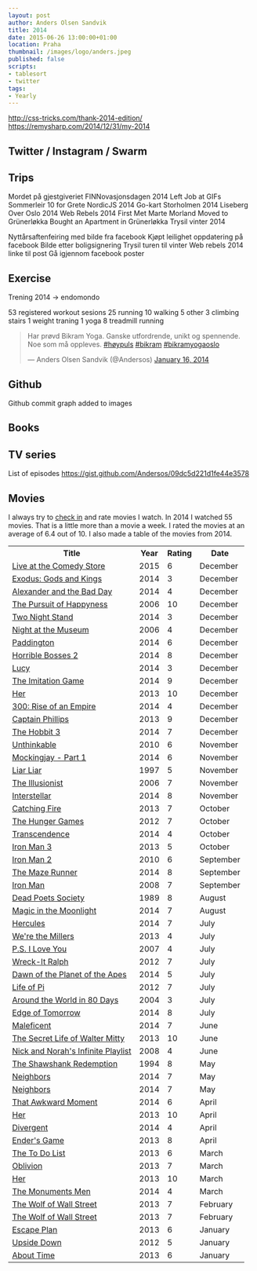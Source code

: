 ```yaml
---
layout: post
author: Anders Olsen Sandvik
title: 2014
date: 2015-06-26 13:00:00+01:00
location: Praha
thumbnail: /images/logo/anders.jpeg
published: false
scripts:
- tablesort
- twitter
tags:
- Yearly
---
```



http://css-tricks.com/thank-2014-edition/
https://remysharp.com/2014/12/31/my-2014

## Twitter / Instagram / Swarm


## Trips

Mordet på gjestgiveriet
FINNovasjonsdagen 2014
Left Job at GIFs Sommerleir
10 for Grete
NordicJS 2014
Go-kart
Storholmen 2014
Liseberg
Over Oslo 2014
Web Rebels 2014
First Met Marte Morland
Moved to Grünerløkka
Bought an Apartment in Grünerløkka
Trysil vinter 2014

Nyttårsaftenfeiring med bilde fra facebook
Kjøpt leilighet oppdatering på facebook
Bilde etter boligsignering
Trysil turen til vinter
Web rebels 2014 linke til post
Gå igjennom facebook poster


## Exercise
Trening 2014 -> endomondo

53 registered workout sesions
25 running
10 walking
5 other
3 climbing stairs
1 weight traning
1 yoga
8 treadmill running

<blockquote class="twitter-tweet" lang="en"><p lang="no" dir="ltr">Har prøvd Bikram Yoga. Ganske utfordrende, unikt og spennende. Noe som må oppleves. <a href="https://twitter.com/hashtag/h%C3%B8ypuls?src=hash">#høypuls</a> <a href="https://twitter.com/hashtag/bikram?src=hash">#bikram</a> <a href="https://twitter.com/hashtag/bikramyogaoslo?src=hash">#bikramyogaoslo</a></p>&mdash; Anders Olsen Sandvik (@Andersos) <a href="https://twitter.com/Andersos/status/423953132054675456">January 16, 2014</a></blockquote>

## Github
Github commit graph added to images

## Books


## TV series
List of episodes https://gist.github.com/Andersos/09dc5d221d1fe44e3578

## Movies

I always try to [check in](http://www.imdb.com/user/ur27912633/checkins) and rate movies I watch.
In 2014 I watched 55 movies. That is a little more than a movie a week. I rated the movies at an average of 6.4 out of 10. I also made a table of the movies from 2014.

<table id="movies">
<tr class="no-sort">
<th>Title</th>
<th data-sort-method="date">Year</th>
<th data-sort-method="number">Rating</th>
<th data-sort-method="monthname">Date</th>
</tr>

<tr>
<td><a href="http://www.imdb.comhttp://www.imdb.com/title/tt4368814/">Live at the Comedy Store</a></td>
<td>2015</td>
<td>6</a>
<td>December</td>
</tr>

<tr>
<td><a href="http://www.imdb.com/title/tt1528100/">Exodus: Gods and Kings</a></td>
<td>2014</td>
<td>3</td>
<td>December</td>
</tr>

<tr>
<td><a href="http://www.imdb.com/title/tt1698641/">Alexander and the Bad Day</a></td>
<td>2014</td>
<td>4</td>
<td>December</td>
</tr>

<tr>
<td><a href="http://www.imdb.com/title/tt0454921/">The Pursuit of Happyness</a></td>
<td>2006</td>
<td>10</td>
<td>December</td>
</tr>

<tr>
<td><a href="http://www.imdb.com/title/tt2140619/">Two Night Stand</a></td>
<td>2014</td>
<td>3</td>
<td>December</td>
</tr>

<tr>
<td><a href="http://www.imdb.com/title/tt0477347/">Night at the Museum</a></td>
<td>2006</td>
<td>4</td>
<td>December</td>
</tr>

<tr>
<td><a href="http://www.imdb.com/title/tt1109624/">Paddington</a></td>
<td>2014</td>
<td>6</td>
<td>December</td>
</tr>

<tr>
<td><a href="http://www.imdb.com/title/tt2170439/">Horrible Bosses 2</a></td>
<td>2014</td>
<td>8</td>
<td>December</td>
</tr>

<tr>
<td><a href="http://www.imdb.com/title/tt2872732/">Lucy</a></td>
<td>2014</td>
<td>3</td>
<td>December</td>
</tr>

<tr>
<td><a href="http://www.imdb.com/title/tt2084970/">The Imitation Game</a></td>
<td>2014</td>
<td>9</td>
<td>December</td>
</tr>

<tr>
<td><a href="http://www.imdb.com/title/tt1798709/">Her</a></td>
<td>2013</td>
<td>10</td>
<td>December</td>
</tr>

<tr>
<td><a href="http://www.imdb.com/title/tt1253863/">300: Rise of an Empire</a></td>
<td>2014</td>
<td>4</td>
<td>December</td>
</tr>

<tr>
<td><a href="http://www.imdb.com/title/tt1535109/">Captain Phillips</a></td>
<td>2013</td>
<td>9</td>
<td>December</td>
</tr>

<tr >
<td><a href="http://www.imdb.com/title/tt2310332/">The Hobbit 3</a></td>
<td>2014</td>
<td>7</td>
<td>December</td>
</tr>

<tr>
<td><a href="http://www.imdb.com/title/tt0914863/">Unthinkable</a></td>
<td>2010</td>
<td>6</td>
<td>November</td>
</tr>

<tr>
<td><a href="http://www.imdb.com/title/tt1951265/">Mockingjay - Part 1</a></td>
<td>2014</td>
<td>6</td>
<td>November</td>
</tr>

<tr>
<td><a href="http://www.imdb.com/title/tt0119528/">Liar Liar</a></td>
<td>1997</td>
<td>5</td>
<td>November</td>
</tr>

<tr>
<td><a href="http://www.imdb.com/title/tt0443543/">The Illusionist</a></td>
<td>2006</td>
<td>7</td>
<td>November</td>
</tr>

<tr>
<td><a href="http://www.imdb.com/title/tt0816692/">Interstellar</a></td>
<td>2014</td>
<td>8</td>
<td>November</td>
</tr>

<tr>
<td><a href="http://www.imdb.com/title/tt1951264/">Catching Fire</a></td>
<td>2013</td>
<td>7</td>
<td>October</td>
</tr>

<tr>
<td><a href="http://www.imdb.com/title/tt1392170/">The Hunger Games</a></td>
<td>2012</td>
<td>7</td>
<td>October</td>
</tr>

<tr>
<td><a href="http://www.imdb.com/title/tt2209764/">Transcendence</a></td>
<td>2014</td>
<td>4</td>
<td>October</td>
</tr>

<tr>
<td><a href="http://www.imdb.com/title/tt1300854/">Iron Man 3</a></td>
<td>2013</td>
<td>5</td>
<td>October</td>
</tr>

<tr>
<td><a href="http://www.imdb.com/title/tt1228705/">Iron Man 2</a></td>
<td>2010</td>
<td>6</td>
<td>September</td>
</tr>

<tr>
<td><a href="http://www.imdb.com/title/tt1790864/">The Maze Runner</a></td>
<td>2014</td>
<td>8</td>
<td>September</td>
</tr>

<tr>
<td><a href="http://www.imdb.com/title/tt0371746/">Iron Man</a></td>
<td>2008</td>
<td>7</td>
<td>September</td>
</tr>

<tr>
<td><a href="http://www.imdb.com/title/tt0097165/">Dead Poets Society</a></td>
<td>1989</td>
<td>8</td>
<td>August</td>
</tr>

<tr>
<td><a href="http://www.imdb.com/title/tt2870756/">Magic in the Moonlight</a></td>
<td>2014</td>
<td>7</td>
<td>August</td>
</tr>

<tr>
<td><a href="http://www.imdb.com/title/tt1267297/">Hercules</a></td>
<td>2014</td>
<td>7</td>
<td>July</td>
</tr>

<tr>
<td><a href="http://www.imdb.com/title/tt1723121/">We're the Millers</a></td>
<td>2013</td>
<td>4</td>
<td>July</td>
</tr>

<tr>
<td><a href="http://www.imdb.com/title/tt0431308/">P.S. I Love You</a></td>
<td>2007</td>
<td>4</td>
<td>July</td>
</tr>

<tr>
<td><a href="http://www.imdb.com/title/tt1772341/">Wreck-It Ralph</a></td>
<td>2012</td>
<td>7</td>
<td>July</td>
</tr>

<tr>
<td><a href="http://www.imdb.com/title/tt2103281/">Dawn of the Planet of the Apes</a></td>
<td>2014</td>
<td>5</td>
<td>July</td>
</tr>

<tr>
<td><a href="http://www.imdb.com/title/tt0454876/">Life of Pi</a></td>
<td>2012</td>
<td>7</td>
<td>July</td>
</tr>

<tr>
<td><a href="http://www.imdb.com/title/tt0327437/">Around the World in 80 Days</a></td>
<td>2004</td>
<td>3</td>
<td>July</td>
</tr>

<tr>
<td><a href="http://www.imdb.com/title/tt1631867/">Edge of Tomorrow</a></td>
<td>2014</td>
<td>8</td>
<td>July</td>
</tr>

<tr>
<td><a href="http://www.imdb.com/title/tt1587310/">Maleficent</a></td>
<td>2014</td>
<td>7</td>
<td>June</td>
</tr>

<tr>
<td><a href="http://www.imdb.com/title/tt0359950/">The Secret Life of Walter Mitty</a></td>
<td>2013</td>
<td>10</td>
<td>June</td>
</tr>

<tr>
<td><a href="http://www.imdb.com/title/tt0981227/">Nick and Norah's Infinite Playlist</a></td>
<td>2008</td>
<td>4</td>
<td>June</td>
</tr>

<tr>
<td><a href="http://www.imdb.com/title/tt0111161/">The Shawshank Redemption</a></td>
<td>1994</td>
<td>8</td>
<td>May</td>
</tr>

<tr>
<td><a href="http://www.imdb.com/title/tt2004420/">Neighbors</a></td>
<td>2014</td>
<td>7</td>
<td>May</td>
</tr>

<tr>
<td><a href="http://www.imdb.com/title/tt2004420/">Neighbors</a></td>
<td>2014</td>
<td>7</td>
<td>May</td>
</tr>

<tr>
<td><a href="http://www.imdb.com/title/tt1800246/">That Awkward Moment</a></td>
<td>2014</td>
<td>6</td>
<td>April</td>
</tr>

<tr>
<td><a href="http://www.imdb.com/title/tt1798709/">Her</a></td>
<td>2013</td>
<td>10</td>
<td>April</td>
</tr>

<tr>
<td><a href="http://www.imdb.com/title/tt1840309/">Divergent</a></td>
<td>2014</td>
<td>4</td>
<td>April</td>
</tr>

<tr>
<td><a href="http://www.imdb.com/title/tt1731141/">Ender's Game</a></td>
<td>2013</td>
<td>8</td>
<td>April</td>
</tr>

<tr>
<td><a href="http://www.imdb.com/title/tt1758795/">The To Do List</a></td>
<td>2013</td>
<td>6</td>
<td>March</td>
</tr>

<tr>
<td><a href="http://www.imdb.com/title/tt1483013/">Oblivion</a></td>
<td>2013</td>
<td>7</td>
<td>March</td>
</tr>

<tr>
<td><a href="http://www.imdb.com/title/tt1798709/">Her</a></td>
<td>2013</td>
<td>10</td>
<td>March</td>
</tr>

<tr>
<td><a href="http://www.imdb.com/title/tt2177771/">The Monuments Men</a></td>
<td>2014</td>
<td>4</td>
<td>March</td>
</tr>

<tr>
<td><a href="http://www.imdb.com/title/tt0993846/">The Wolf of Wall Street</a></td>
<td>2013</td>
<td>7</td>
<td>February</td>
</tr>

<tr>
<td><a href="http://www.imdb.com/title/tt0993846/">The Wolf of Wall Street</a></td>
<td>2013</td>
<td>7</td>
<td>February</td>
</tr>

<tr>
<td><a href="http://www.imdb.com/title/tt1211956/">Escape Plan</a></td>
<td>2013</td>
<td>6</td>
<td>January</td>
</tr>

<tr>
<td><a href="http://www.imdb.com/title/tt1374992/">Upside Down</a></td>
<td>2012</td>
<td>5</td>
<td>January</td>
</tr>

<tr>
<td><a href="http://www.imdb.com/title/tt2194499/">About Time</a></td>
<td>2013</td>
<td>6</td>
<td>January</td>
</tr>
</table>